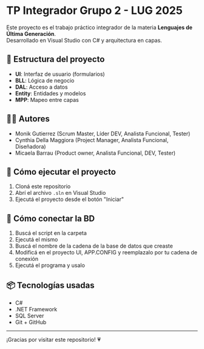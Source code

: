 # TP Integrador Grupo 2 - LUG 2025

Este proyecto es el trabajo práctico integrador de la materia **Lenguajes de Última Generación**.  
Desarrollado en Visual Studio con C# y arquitectura en capas.

## 🔧 Estructura del proyecto

- **UI**: Interfaz de usuario (formularios)
- **BLL**: Lógica de negocio
- **DAL**: Acceso a datos
- **Entity**: Entidades y modelos
- **MPP**: Mapeo entre capas


## 🧑‍💻 Autores

- Monik Gutierrez (Scrum Master, Líder DEV, Analista Funcional, Tester)
- Cynthia Della Maggiora (Project Manager, Analista Funcional, Diseñadora)
- Micaela Barrau (Product owner, Analista Funcional, DEV, Tester)

## 🚀 Cómo ejecutar el proyecto

1. Cloná este repositorio
2. Abrí el archivo `.sln` en Visual Studio
3. Ejecutá el proyecto desde el botón "Iniciar"

## 🚀 Cómo conectar la BD

1. Buscá el script en la carpeta
2. Ejecutá el mismo
3. Buscá el nombre de la cadena de la base de datos que creaste
4. Modificá en el proyecto UI, APP.CONFIG y reemplazalo por tu cadena de conexión
5. Ejecutá el programa y usalo

## 📦 Tecnologías usadas

- C#
- .NET Framework
- SQL Server
- Git + GitHub

---
¡Gracias por visitar este repositorio! 💗
